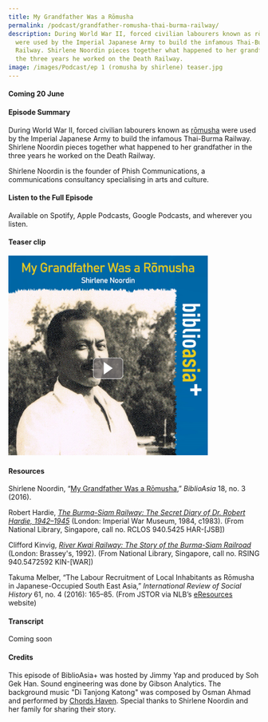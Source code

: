 ```yaml
---
title: My Grandfather Was a Rōmusha
permalink: /podcast/grandfather-romusha-thai-burma-railway/
description: During World War II, forced civilian labourers known as rōmusha
  were used by the Imperial Japanese Army to build the infamous Thai-Burma
  Railway. Shirlene Noordin pieces together what happened to her grandfather in
  the three years he worked on the Death Railway.
image: /images/Podcast/ep 1 (romusha by shirlene) teaser.jpg
---
```

#### Coming  20 June ###
#### **Episode Summary** ####
During World War II, forced civilian labourers known as [rōmusha](/vol-18/issue-3/oct-dec-2022/grandfather-romusha-thai-burma-railway/) were used by the Imperial Japanese Army to build the infamous Thai-Burma Railway. Shirlene Noordin pieces together what happened to her grandfather in the three years he worked on the Death Railway. 

Shirlene Noordin is the founder of Phish Communications, a communications consultancy specialising in arts and culture. 

#### **Listen to the Full Episode** ####
Available on Spotify, Apple Podcasts, Google Podcasts, and wherever you listen.

#### **Teaser clip** ####
<a href=""><img src="/images/Podcast/ep%201%20(romusha%20by%20shirlene)%20teaser.jpg" style="width:auto; height:400px;"></a>


#### **Resources** ####
Shirlene Noordin, “[My Grandfather Was a Rōmusha]( https://biblioasia.nlb.gov.sg/vol-18/issue-3/oct-dec-2022/grandfather-romusha-thai-burma-railway),” <i>BiblioAsia</i> 18, no. 3 (2016). 

Robert Hardie, [<i>The Burma-Siam Railway: The Secret Diary of Dr. Robert Hardie, 1942–1945</i>](https://catalogue.nlb.gov.sg/cgi-bin/spydus.exe/ENQ/WPAC/BIBENQ?SETLVL=1&amp;BRN=3076628) (London: Imperial War Museum, 1984, c1983). (From National Library, Singapore, call no. RCLOS 940.5425 HAR-[JSB])  

Clifford Kinvig, [<i>River Kwai Railway: The Story of the Burma-Siam Railroad</i>](https://catalogue.nlb.gov.sg/cgi-bin/spydus.exe/ENQ/WPAC/BIBENQ?SETLVL=1&amp;BRN=6318251) (London: Brassey's, 1992). (From National Library, Singapore, call no. RSING 940.5472592 KIN-[WAR])

Takuma Melber, “The Labour Recruitment of Local Inhabitants as Rōmusha in Japanese-Occupied South East Asia,” <i>International Review of Social History</i> 61, no. 4 (2016): 165–85. (From JSTOR via NLB’s [eResources](https://eresources.nlb.gov.sg/main) website)  


#### **Transcript** ####
Coming soon


#### **Credits** ####
This episode of BiblioAsia+ was hosted by Jimmy Yap and produced by Soh Gek Han. Sound engineering was done by Gibson Analytics. The background music "Di Tanjong Katong" was composed by Osman Ahmad and performed by&nbsp;[Chords Haven](https://www.youtube.com/watch?v=uA2v7ka5TAI). Special thanks to Shirlene Noordin and her family for sharing their story.